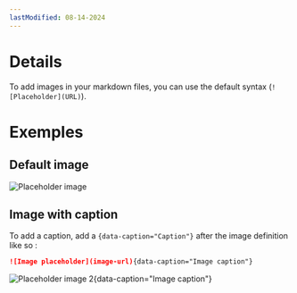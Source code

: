 ```yaml
---
lastModified: 08-14-2024
---
```


# Details

To add images in your markdown files, you can use the default syntax (`![Placeholder](URL)`).

# Exemples

## Default image

![Placeholder image](https://images.unsplash.com/photo-1504805572947-34fad45aed93?q=80&w=2607&auto=format&fit=crop&ixlib=rb-4.0.3&ixid=M3wxMjA3fDB8MHxwaG90by1wYWdlfHx8fGVufDB8fHx8fA%3D%3D)

## Image with caption

To add a caption, add a `{data-caption="Caption"}` after the image definition like so :

```md
![Image placeholder](image-url){data-caption="Image caption"}
```

![Placeholder image 2](https://www.typingpal.com/images/4/6/7/5/0/467507309f6ea1f87f162cc04938f19dd7c7e999-lorem-ipsum.png){data-caption="Image caption"}
